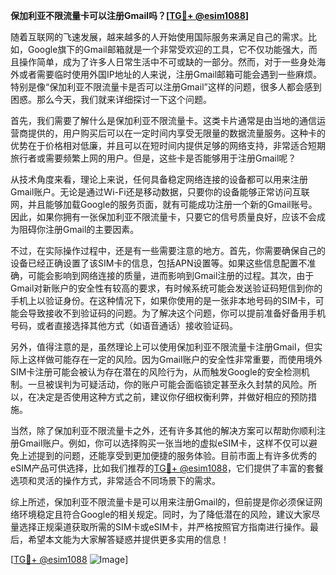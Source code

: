 **保加利亚不限流量卡可以注册Gmail吗？[[TG💪+ @esim1088](https://t.me/s/esim1088)]**

随着互联网的飞速发展，越来越多的人开始使用国际服务来满足自己的需求。比如，Google旗下的Gmail邮箱就是一个非常受欢迎的工具，它不仅功能强大，而且操作简单，成为了许多人日常生活中不可或缺的一部分。然而，对于一些身处海外或者需要临时使用外国IP地址的人来说，注册Gmail邮箱可能会遇到一些麻烦。特别是像“保加利亚不限流量卡是否可以注册Gmail”这样的问题，很多人都会感到困惑。那么今天，我们就来详细探讨一下这个问题。

首先，我们需要了解什么是保加利亚不限流量卡。这类卡片通常是由当地的通信运营商提供的，用户购买后可以在一定时间内享受无限量的数据流量服务。这种卡的优势在于价格相对低廉，并且可以在短时间内提供足够的网络支持，非常适合短期旅行者或需要频繁上网的用户。但是，这些卡是否能够用于注册Gmail呢？

从技术角度来看，理论上来说，任何具备稳定网络连接的设备都可以用来注册Gmail账户。无论是通过Wi-Fi还是移动数据，只要你的设备能够正常访问互联网，并且能够加载Google的服务页面，就有可能成功注册一个新的Gmail账号。因此，如果你拥有一张保加利亚不限流量卡，只要它的信号质量良好，应该不会成为阻碍你注册Gmail的主要因素。

不过，在实际操作过程中，还是有一些需要注意的地方。首先，你需要确保自己的设备已经正确设置了该SIM卡的信息，包括APN设置等。如果这些信息配置不准确，可能会影响到网络连接的质量，进而影响到Gmail注册的过程。其次，由于Gmail对新账户的安全性有较高的要求，有时候系统可能会发送验证码短信到你的手机上以验证身份。在这种情况下，如果你使用的是一张非本地号码的SIM卡，可能会导致接收不到验证码的问题。为了解决这个问题，你可以提前准备好备用手机号码，或者直接选择其他方式（如语音通话）接收验证码。

另外，值得注意的是，虽然理论上可以使用保加利亚不限流量卡注册Gmail，但实际上这样做可能存在一定的风险。因为Gmail账户的安全性非常重要，而使用境外SIM卡注册可能会被认为存在潜在的风险行为，从而触发Google的安全检测机制。一旦被误判为可疑活动，你的账户可能会面临锁定甚至永久封禁的风险。所以，在决定是否使用这种方式之前，建议你仔细权衡利弊，并做好相应的预防措施。

当然，除了保加利亚不限流量卡之外，还有许多其他的解决方案可以帮助你顺利注册Gmail账户。例如，你可以选择购买一张当地的虚拟eSIM卡，这样不仅可以避免上述提到的问题，还能享受到更加便捷的服务体验。目前市面上有许多优秀的eSIM产品可供选择，比如我们推荐的[TG💪+ @esim1088](https://t.me/s/esim1088)，它们提供了丰富的套餐选项和灵活的操作方式，非常适合不同场景下的需求。

综上所述，保加利亚不限流量卡是可以用来注册Gmail的，但前提是你必须保证网络环境稳定且符合Google的相关规定。同时，为了降低潜在的风险，建议大家尽量选择正规渠道获取所需的SIM卡或eSIM卡，并严格按照官方指南进行操作。最后，希望本文能为大家解答疑惑并提供更多实用的信息！ 

[[TG💪+ @esim1088](https://t.me/s/esim1088) ![Image](https://i.postimg.cc/4NQfJmqS/Snipaste-2025-05-13-00-14-12.png)]